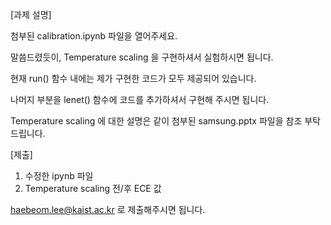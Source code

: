 [과제 설명]

첨부된 calibration.ipynb 파일을 열어주세요.

말씀드렸듯이, Temperature scaling 을 구현하셔서 실험하시면 됩니다.

현재 run() 함수 내에는 제가 구현한 코드가 모두 제공되어 있습니다.

나머지 부분을 lenet() 함수에 코드를 추가하셔서 구현해 주시면 됩니다.

Temperature scaling 에 대한 설명은 같이 첨부된 samsung.pptx 파일을 참조 부탁드립니다.

[제출]
1. 수정한 ipynb 파일
2. Temperature scaling 전/후 ECE 값

haebeom.lee@kaist.ac.kr 로 제출해주시면 됩니다.
